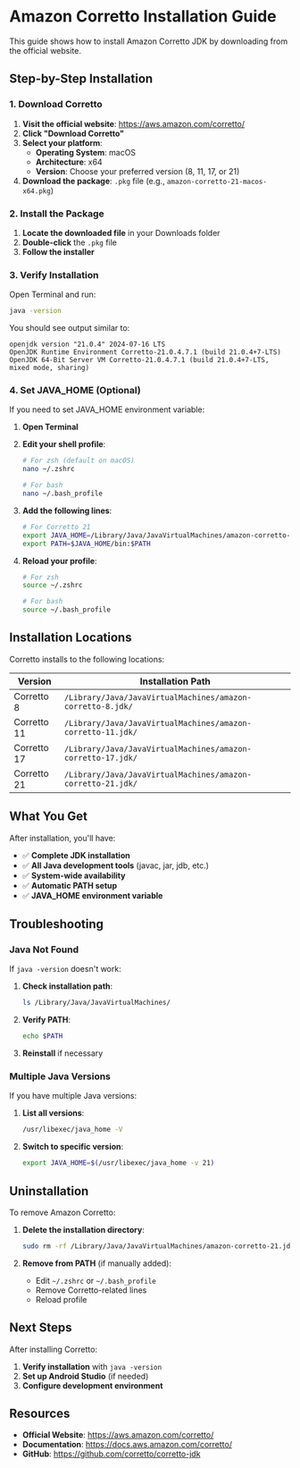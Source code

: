 # Amazon Corretto Installation Guide

This guide shows how to install Amazon Corretto JDK by downloading from the official website.

## Step-by-Step Installation

### 1. Download Corretto

1. **Visit the official website**: https://aws.amazon.com/corretto/
2. **Click "Download Corretto"**
3. **Select your platform**:
   - **Operating System**: macOS
   - **Architecture**: x64
   - **Version**: Choose your preferred version (8, 11, 17, or 21)
4. **Download the package**: `.pkg` file (e.g., `amazon-corretto-21-macos-x64.pkg`)

### 2. Install the Package

1. **Locate the downloaded file** in your Downloads folder
2. **Double-click** the `.pkg` file
3. **Follow the installer**

### 3. Verify Installation

Open Terminal and run:
```bash
java -version
```

You should see output similar to:
```
openjdk version "21.0.4" 2024-07-16 LTS
OpenJDK Runtime Environment Corretto-21.0.4.7.1 (build 21.0.4+7-LTS)
OpenJDK 64-Bit Server VM Corretto-21.0.4.7.1 (build 21.0.4+7-LTS, mixed mode, sharing)
```

### 4. Set JAVA_HOME (Optional)

If you need to set JAVA_HOME environment variable:

1. **Open Terminal**
2. **Edit your shell profile**:
   ```bash
   # For zsh (default on macOS)
   nano ~/.zshrc
   
   # For bash
   nano ~/.bash_profile
   ```

3. **Add the following lines**:
   ```bash
   # For Corretto 21
   export JAVA_HOME=/Library/Java/JavaVirtualMachines/amazon-corretto-21.jdk/Contents/Home
   export PATH=$JAVA_HOME/bin:$PATH
   ```

4. **Reload your profile**:
   ```bash
   # For zsh
   source ~/.zshrc
   
   # For bash
   source ~/.bash_profile
   ```

## Installation Locations

Corretto installs to the following locations:

| Version     | Installation Path                                           |
|-------------|-------------------------------------------------------------|
| Corretto 8  | `/Library/Java/JavaVirtualMachines/amazon-corretto-8.jdk/`  |
| Corretto 11 | `/Library/Java/JavaVirtualMachines/amazon-corretto-11.jdk/` |
| Corretto 17 | `/Library/Java/JavaVirtualMachines/amazon-corretto-17.jdk/` |
| Corretto 21 | `/Library/Java/JavaVirtualMachines/amazon-corretto-21.jdk/` |

## What You Get

After installation, you'll have:

- ✅ **Complete JDK installation**
- ✅ **All Java development tools** (javac, jar, jdb, etc.)
- ✅ **System-wide availability**
- ✅ **Automatic PATH setup**
- ✅ **JAVA_HOME environment variable**

## Troubleshooting

### Java Not Found
If `java -version` doesn't work:

1. **Check installation path**:
   ```bash
   ls /Library/Java/JavaVirtualMachines/
   ```

2. **Verify PATH**:
   ```bash
   echo $PATH
   ```

3. **Reinstall** if necessary

### Multiple Java Versions
If you have multiple Java versions:

1. **List all versions**:
   ```bash
   /usr/libexec/java_home -V
   ```

2. **Switch to specific version**:
   ```bash
   export JAVA_HOME=$(/usr/libexec/java_home -v 21)
   ```

## Uninstallation

To remove Amazon Corretto:

1. **Delete the installation directory**:
   ```bash
   sudo rm -rf /Library/Java/JavaVirtualMachines/amazon-corretto-21.jdk/
   ```

2. **Remove from PATH** (if manually added):
   - Edit `~/.zshrc` or `~/.bash_profile`
   - Remove Corretto-related lines
   - Reload profile

## Next Steps

After installing Corretto:

1. **Verify installation** with `java -version`
2. **Set up Android Studio** (if needed)
3. **Configure development environment**

## Resources

- **Official Website**: https://aws.amazon.com/corretto/
- **Documentation**: https://docs.aws.amazon.com/corretto/
- **GitHub**: https://github.com/corretto/corretto-jdk
